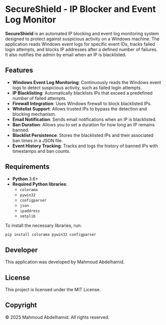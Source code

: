 # SecureShield - IP Blocker and Event Log Monitor

**SecureShield** is an automated IP blocking and event log monitoring system designed to protect against suspicious activity on a Windows machine. The application reads Windows event logs for specific event IDs, tracks failed login attempts, and blocks IP addresses after a defined number of failures. It also notifies the admin by email when an IP is blacklisted.

## Features

- **Windows Event Log Monitoring**: Continuously reads the Windows event logs to detect suspicious activity, such as failed login attempts.
- **IP Blacklisting**: Automatically blacklists IPs that exceed a predefined number of failed attempts.
- **Firewall Integration**: Uses Windows firewall to block blacklisted IPs.
- **Whitelist Support**: Allows trusted IPs to bypass the detection and blocking mechanism.
- **Email Notification**: Sends email notifications when an IP is blacklisted.
- **Ban Duration**: Allows you to set a duration for how long an IP remains banned.
- **Blacklist Persistence**: Stores the blacklisted IPs and their associated ban times in a JSON file.
- **Event History Tracking**: Tracks and logs the history of banned IPs with timestamps and ban counts.

## Requirements

- **Python** 3.6+
- **Required Python libraries**:
  - `colorama`
  - `pywin32`
  - `configparser`
  - `json`
  - `ipaddress`
  - `smtplib`
  
To install the necessary libraries, run:

```bash
pip install colorama pywin32 configparser
```
## Developer
This application was developed by Mahmoud Abdelhamid.

## License
This project is licensed under the MIT License.

## Copyright
© 2025 Mahmoud Abdelhamid. All rights reserved.
